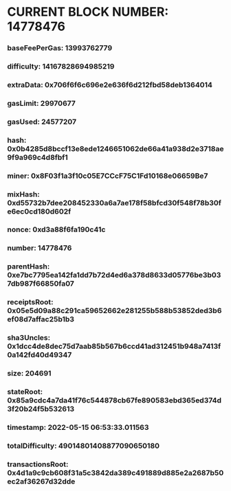 # CURRENT BLOCK NUMBER: 14778476

### baseFeePerGas: 13993762779
### difficulty: 14167828694985219
### extraData: 0x706f6f6c696e2e636f6d212fbd58deb1364014
### gasLimit: 29970677
### gasUsed: 24577207
### hash: 0x0b4285d8bccf13e8ede1246651062de66a41a938d2e3718ae9f9a969c4d8fbf1
### miner: 0x8F03f1a3f10c05E7CCcF75C1Fd10168e06659Be7
### mixHash: 0xd55732b7dee208452330a6a7ae178f58bfcd30f548f78b30fe6ec0cd180d602f
### nonce: 0xd3a88f6fa190c41c
### number: 14778476
### parentHash: 0xe7bc7795ea142fa1dd7b72d4ed6a378d8633d05776be3b037db987f66850fa07
### receiptsRoot: 0x05e5d09a88c291ca59652662e281255b588b53852ded3b6ef08d7affac25b1b3
### sha3Uncles: 0x1dcc4de8dec75d7aab85b567b6ccd41ad312451b948a7413f0a142fd40d49347
### size: 204691
### stateRoot: 0x85a9cdc4a7da41f76c544878cb67fe890583ebd365ed374d3f20b24f5b532613
### timestamp: 2022-05-15 06:53:33.011563
### totalDifficulty: 49014801408877090650180
### transactionsRoot: 0x4d1a9c9cb608f31a5c3842da389c491889d885e2a2687b50ec2af36267d32dde
